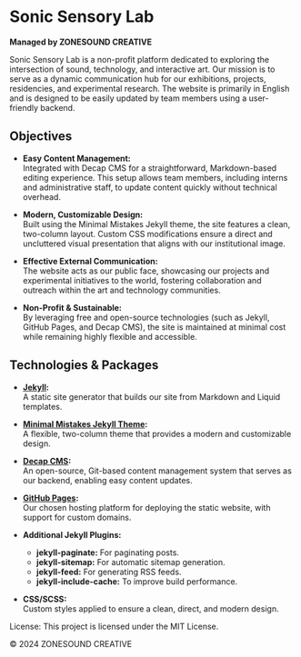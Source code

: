 # Sonic Sensory Lab

**Managed by ZONESOUND CREATIVE**

Sonic Sensory Lab is a non-profit platform dedicated to exploring the intersection of sound, technology, and interactive art. Our mission is to serve as a dynamic communication hub for our exhibitions, projects, residencies, and experimental research. The website is primarily in English and is designed to be easily updated by team members using a user-friendly backend.

## Objectives

- **Easy Content Management:**  
  Integrated with Decap CMS for a straightforward, Markdown-based editing experience. This setup allows team members, including interns and administrative staff, to update content quickly without technical overhead.

- **Modern, Customizable Design:**  
  Built using the Minimal Mistakes Jekyll theme, the site features a clean, two-column layout. Custom CSS modifications ensure a direct and uncluttered visual presentation that aligns with our institutional image.

- **Effective External Communication:**  
  The website acts as our public face, showcasing our projects and experimental initiatives to the world, fostering collaboration and outreach within the art and technology communities.

- **Non-Profit & Sustainable:**  
  By leveraging free and open-source technologies (such as Jekyll, GitHub Pages, and Decap CMS), the site is maintained at minimal cost while remaining highly flexible and accessible.

## Technologies & Packages

- **[Jekyll](https://jekyllrb.com/):**  
  A static site generator that builds our site from Markdown and Liquid templates.

- **[Minimal Mistakes Jekyll Theme](https://mmistakes.github.io/minimal-mistakes/):**  
  A flexible, two-column theme that provides a modern and customizable design.

- **[Decap CMS](https://decapcms.org/):**  
  An open-source, Git-based content management system that serves as our backend, enabling easy content updates.

- **[GitHub Pages](https://pages.github.com/):**  
  Our chosen hosting platform for deploying the static website, with support for custom domains.

- **Additional Jekyll Plugins:**
  - **jekyll-paginate:** For paginating posts.
  - **jekyll-sitemap:** For automatic sitemap generation.
  - **jekyll-feed:** For generating RSS feeds.
  - **jekyll-include-cache:** To improve build performance.
- **CSS/SCSS:**  
  Custom styles applied to ensure a clean, direct, and modern design.


License: This project is licensed under the MIT License.

© 2024 ZONESOUND CREATIVE
